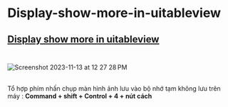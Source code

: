 # Display-show-more-in-uitableview

## [Display show more in uitableview](https://stackoverflow.com/questions/34266955/display-show-more-in-uitableview) <br><br>

![Screenshot 2023-11-13 at 12 27 28 PM](https://github.com/Experimenters1/Display-show-more-in-uitableview/assets/64000769/9fbbd12c-e884-4799-84c6-3e0f60aefadd) <br><br>


Tổ hợp phím nhấn chụp màn hình ảnh lưu vào bộ nhớ tạm không lưu trên máy  : **Command + shift + Control + 4 + nút cách**  <br><br>


